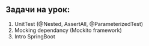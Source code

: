 ## Задачи на урок:

1. UnitTest (@Nested, AssertAll, @ParameterizedTest)
2. Mocking dependancy (Mockito framework)
3. Intro SpringBoot
